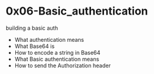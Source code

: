 # 0x06-Basic_authentication

building a basic auth

- What authentication means
- What Base64 is
- How to encode a string in Base64
- What Basic authentication means
- How to send the Authorization header
